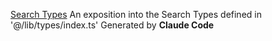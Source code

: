 [Search Types](SEARCH_TYPES_EXPLAINED.md) An exposition into the Search Types defined in '@/lib/types/index.ts' Generated by **Claude Code**

